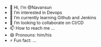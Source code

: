 - 👋 Hi, I’m @Navansun
- 👀 I’m interested in Devops
- 🌱 I’m currently learning Github and Jenkins
- 💞️ I’m looking to collaborate on CI/CD
- 📫 How to reach me ...
- 😄 Pronouns: him/his
- ⚡ Fun fact: ...

<!---
Navansun/Navansun is a ✨ special ✨ repository because its `README.md` (this file) appears on your GitHub profile.
You can click the Preview link to take a look at your changes.
--->
